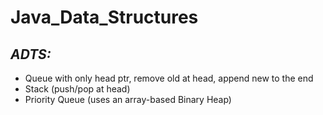 Java_Data_Structures
====================

## *ADTS:*
- Queue with only head ptr, remove old at head, append new to the end
- Stack (push/pop at head)
- Priority Queue (uses an array-based Binary Heap)
